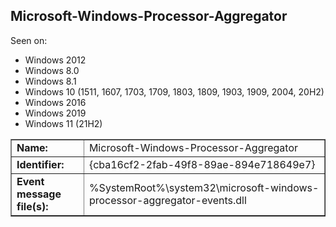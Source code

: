 ## Microsoft-Windows-Processor-Aggregator

Seen on:
* Windows 2012
* Windows 8.0
* Windows 8.1
* Windows 10 (1511, 1607, 1703, 1709, 1803, 1809, 1903, 1909, 2004, 20H2)
* Windows 2016
* Windows 2019
* Windows 11 (21H2)

<table border="1" class="docutils">
  <tbody>
    <tr>
      <td><b>Name:</b></td>
      <td>Microsoft-Windows-Processor-Aggregator</td>
    </tr>
    <tr>
      <td><b>Identifier:</b></td>
      <td>{cba16cf2-2fab-49f8-89ae-894e718649e7}</td>
    </tr>
    <tr>
      <td><b>Event message file(s):</b></td>
      <td>%SystemRoot%\system32\microsoft-windows-processor-aggregator-events.dll</td>
    </tr>
  </tbody>
</table>

&nbsp;

